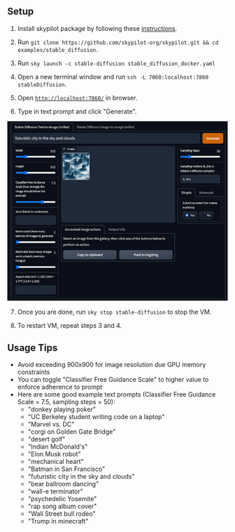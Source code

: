 ## Setup

1. Install skypilot package by following these [instructions](https://skypilot.readthedocs.io/en/latest/getting-started/installation.html).

2. Run `git clone https://github.com/skypilot-org/skypilot.git && cd examples/stable_diffusion`.

3. Run `sky launch -c stable-diffusion stable_diffusion_docker.yaml`  

4. Open a new terminal window and run `ssh -L 7860:localhost:7860 stableDiffusion`.

5. Open [`http://localhost:7860/`](http://localhost:7860/) in browser.

6. Type in text prompt and click "Generate".

![Stable Diffusion Web Tool UI](assets/stable_diffusion_ui.png)

7. Once you are done, run `sky stop stable-diffusion` to stop the VM.

8. To restart VM, repeat steps 3 and 4.


## Usage Tips
 - Avoid exceeding 900x900 for image resolution due GPU memory constraints
 - You can toggle "Classifier Free Guidance Scale" to higher value to enforce adherence to prompt
 - Here are some good example text prompts (Classifier Free Guidance Scale = 7.5, sampling steps = 50):
   - "donkey playing poker"
   - "UC Berkeley student writing code on a laptop"
   - "Marvel vs. DC"
   - "corgi on Golden Gate Bridge"
   - "desert golf"
   - "Indian McDonald's"
   - "Elon Musk robot"
   - "mechanical heart"
   - "Batman in San Francisco"
   - "futuristic city in the sky and clouds"
   - "bear ballroom dancing"
   - "wall-e terminator"
   - "psychedelic Yosemite"
   - "rap song album cover"
   - "Wall Street bull rodeo"
   - "Trump in minecraft"
   
